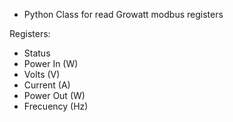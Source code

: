 * Python Class for read Growatt modbus registers

Registers:
- Status
- Power In (W)
- Volts (V)
- Current (A)
- Power Out (W)
- Frecuency (Hz)
